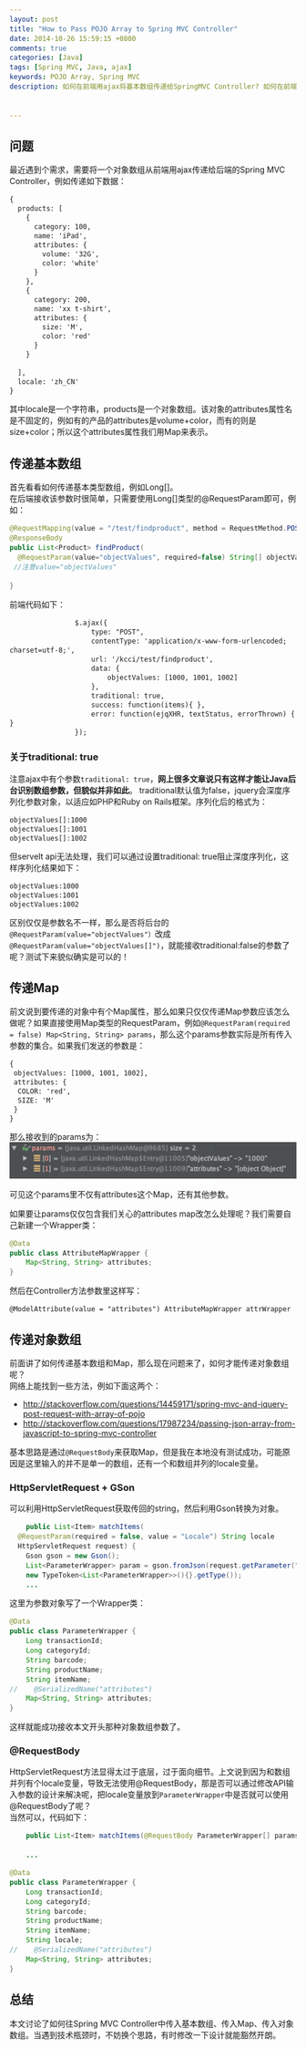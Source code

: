```yaml
---
layout: post
title: "How to Pass POJO Array to Spring MVC Controller"
date: 2014-10-26 15:59:15 +0800
comments: true
categories: [Java]
tags: [Spring MVC, Java, ajax]  
keywords: POJO Array, Spring MVC   
description: 如何在前端用ajax将基本数组传递给SpringMVC Controller? 如何在前端用ajax将Map对象传递给SpringMVC Controller? 如何在前端用ajax将对象数组传递给SpringMVC Controller?


---
```


## 问题
最近遇到个需求，需要将一个对象数组从前端用ajax传递给后端的Spring MVC Controller，例如传递如下数据：  
```
{
  products: [
    {
      category: 100,
      name: 'iPad',
      attributes: {
        volume: '32G',
        color: 'white'
      }
    },
    {
      category: 200,
      name: 'xx t-shirt',
      attributes: {
        size: 'M',
        color: 'red'
      }
    }
    
  ],
  locale: 'zh_CN'
}  
```  
<!--more-->
其中locale是一个字符串，products是一个对象数组。该对象的attributes属性名是不固定的，例如有的产品的attributes是volume+color，而有的则是size+color；所以这个attributes属性我们用Map来表示。  

## 传递基本数组
首先看看如何传递基本类型数组，例如Long[]。  
在后端接收该参数时很简单，只需要使用Long[]类型的@RequestParam即可，例如：  
``` java
@RequestMapping(value = "/test/findproduct", method = RequestMethod.POST)
@ResponseBody
public List<Product> findProduct(
  @RequestParam(value="objectValues", required=false) String[] objectValues) {
 //注意value="objectValues"

}

```

前端代码如下：  

```
                $.ajax({
                    type: "POST",
                    contentType: 'application/x-www-form-urlencoded; charset=utf-8;',
                    url: '/kcci/test/findproduct',
                    data: {
                        objectValues: [1000, 1001, 1002]
                    },
                    traditional: true,
                    success: function(items){ },
                    error: function(ejqXHR, textStatus, errorThrown) { }
                });  
```  

### 关于traditional: true  
注意ajax中有个参数`traditional: true`，**网上很多文章说只有这样才能让Java后台识别数组参数，但貌似并非如此**。
traditional默认值为false，jquery会深度序列化参数对象，以适应如PHP和Ruby on Rails框架。序列化后的格式为：  

```
objectValues[]:1000  
objectValues[]:1001  
objectValues[]:1002  
```

但servelt api无法处理，我们可以通过设置traditional: true阻止深度序列化，这样序列化结果如下：  
```
objectValues:1000
objectValues:1001
objectValues:1002
```

区别仅仅是参数名不一样，那么是否将后台的`@RequestParam(value="objectValues"）`改成`@RequestParam(value="objectValues[]")`，就能接收traditional:false的参数了呢？测试下来貌似确实是可以的！


## 传递Map

前文说到要传递的对象中有个Map属性，那么如果只仅仅传递Map参数应该怎么做呢？如果直接使用Map类型的RequestParam，例如`@RequestParam(required = false) Map<String, String> params`，那么这个params参数实际是所有传入参数的集合。如果我们发送的参数是：  
```
{
 objectValues: [1000, 1001, 1002],
 attributes: {
  COLOR: 'red',
  SIZE: 'M'
 }
}
```  
那么接收到的params为：  
![params icon](/images/post/2014/10/mapParams.png) 

可见这个params里不仅有attributes这个Map，还有其他参数。  

如果要让params仅仅包含我们关心的attributes map改怎么处理呢？我们需要自己新建一个Wrapper类：  
``` java
@Data
public class AttributeMapWrapper {
    Map<String, String> attributes;
}
```  
然后在Controller方法参数里这样写：  
```
@ModelAttribute(value = "attributes") AttributeMapWrapper attrWrapper
```


## 传递对象数组

前面讲了如何传递基本数组和Map，那么现在问题来了，如何才能传递对象数组呢？  
网络上能找到一些方法，例如下面这两个：   

- http://stackoverflow.com/questions/14459171/spring-mvc-and-jquery-post-request-with-array-of-pojo   
- http://stackoverflow.com/questions/17987234/passing-json-array-from-javascript-to-spring-mvc-controller  


基本思路是通过`@RequestBody`来获取Map，但是我在本地没有测试成功，可能原因是这里输入的并不是单一的数组，还有一个和数组并列的locale变量。  

### HttpServletRequest + GSon
可以利用HttpServletRequest获取传回的string，然后利用Gson转换为对象。  
``` java 
    public List<Item> matchItems(
  @RequestParam(required = false, value = "Locale") String locale
  HttpServletRequest request) {
    Gson gson = new Gson();
    List<ParameterWrapper> param = gson.fromJson(request.getParameter("paramList"), 
    new TypeToken<List<ParameterWrapper>>(){}.getType());
    ...

```  

这里为参数对象写了一个Wrapper类：
``` java
@Data
public class ParameterWrapper {
    Long transactionId;
    Long categoryId;
    String barcode;
    String productName;
    String itemName;
//    @SerializedName("attributes")
    Map<String, String> attributes;
}
```
这样就能成功接收本文开头那种对象数组参数了。  

### @RequestBody  
HttpServletRequest方法显得太过于底层，过于面向细节。上文说到因为和数组并列有个locale变量，导致无法使用@RequestBody，那是否可以通过修改API输入参数的设计来解决呢，把locale变量放到`ParameterWrapper`中是否就可以使用@RequestBody了呢？  
当然可以，代码如下：  

``` java
    public List<Item> matchItems(@RequestBody ParameterWrapper[] params) {

    ...

```

``` java
@Data
public class ParameterWrapper {
    Long transactionId;
    Long categoryId;
    String barcode;
    String productName;
    String itemName;
    String locale;
//    @SerializedName("attributes")
    Map<String, String> attributes;
}
```

## 总结

本文讨论了如何往Spring MVC Controller中传入基本数组、传入Map、传入对象数组。当遇到技术瓶颈时，不妨换个思路，有时修改一下设计就能豁然开朗。






